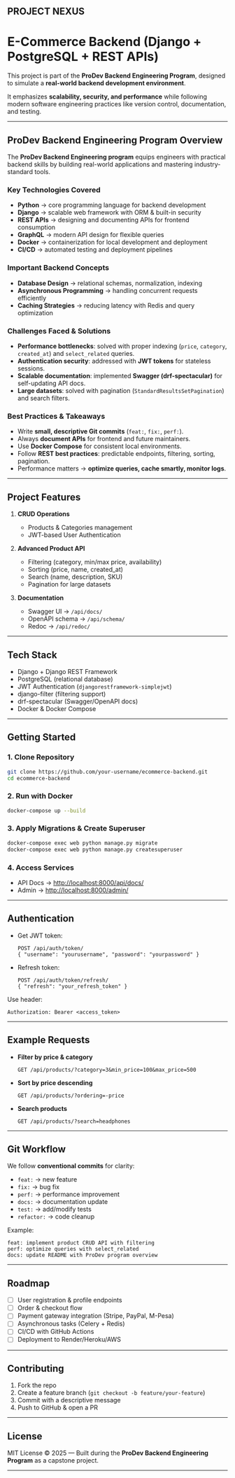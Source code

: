 
## PROJECT NEXUS

# E-Commerce Backend (Django + PostgreSQL + REST APIs)

This project is part of the **ProDev Backend Engineering Program**, designed to simulate a **real-world backend development environment**.

It emphasizes **scalability, security, and performance** while following modern software engineering practices like version control, documentation, and testing.

---

## ProDev Backend Engineering Program Overview

The **ProDev Backend Engineering program** equips engineers with practical backend skills by building real-world applications and mastering industry-standard tools.

### Key Technologies Covered

* **Python** → core programming language for backend development
* **Django** → scalable web framework with ORM & built-in security
* **REST APIs** → designing and documenting APIs for frontend consumption
* **GraphQL** → modern API design for flexible queries
* **Docker** → containerization for local development and deployment
* **CI/CD** → automated testing and deployment pipelines

###  Important Backend Concepts

* **Database Design** → relational schemas, normalization, indexing
* **Asynchronous Programming** → handling concurrent requests efficiently
* **Caching Strategies** → reducing latency with Redis and query optimization

###  Challenges Faced & Solutions

* **Performance bottlenecks**: solved with proper indexing (`price`, `category`, `created_at`) and `select_related` queries.
* **Authentication security**: addressed with **JWT tokens** for stateless sessions.
* **Scalable documentation**: implemented **Swagger (drf-spectacular)** for self-updating API docs.
* **Large datasets**: solved with pagination (`StandardResultsSetPagination`) and search filters.

###  Best Practices & Takeaways

* Write **small, descriptive Git commits** (`feat:`, `fix:`, `perf:`).
* Always **document APIs** for frontend and future maintainers.
* Use **Docker Compose** for consistent local environments.
* Follow **REST best practices**: predictable endpoints, filtering, sorting, pagination.
* Performance matters → **optimize queries, cache smartly, monitor logs**.

---

##  Project Features

1. **CRUD Operations**

   * Products & Categories management
   * JWT-based User Authentication

2. **Advanced Product API**

   * Filtering (category, min/max price, availability)
   * Sorting (price, name, created\_at)
   * Search (name, description, SKU)
   * Pagination for large datasets

3. **Documentation**

   * Swagger UI → `/api/docs/`
   * OpenAPI schema → `/api/schema/`
   * Redoc → `/api/redoc/`

---

## Tech Stack

* Django + Django REST Framework
* PostgreSQL (relational database)
* JWT Authentication (`djangorestframework-simplejwt`)
* django-filter (filtering support)
* drf-spectacular (Swagger/OpenAPI docs)
* Docker & Docker Compose

---

## Getting Started

### 1. Clone Repository

```bash
git clone https://github.com/your-username/ecommerce-backend.git
cd ecommerce-backend
```

### 2. Run with Docker

```bash
docker-compose up --build
```

### 3. Apply Migrations & Create Superuser

```bash
docker-compose exec web python manage.py migrate
docker-compose exec web python manage.py createsuperuser
```

### 4. Access Services

* API Docs → [http://localhost:8000/api/docs/](http://localhost:8000/api/docs/)
* Admin → [http://localhost:8000/admin/](http://localhost:8000/admin/)

---

## Authentication

* Get JWT token:

  ```http
  POST /api/auth/token/
  { "username": "yourusername", "password": "yourpassword" }
  ```

* Refresh token:

  ```http
  POST /api/auth/token/refresh/
  { "refresh": "your_refresh_token" }
  ```

Use header:

```
Authorization: Bearer <access_token>
```

---

## Example Requests

* **Filter by price & category**

  ```
  GET /api/products/?category=3&min_price=100&max_price=500
  ```
* **Sort by price descending**

  ```
  GET /api/products/?ordering=-price
  ```
* **Search products**

  ```
  GET /api/products/?search=headphones
  ```

---

## Git Workflow

We follow **conventional commits** for clarity:

* `feat:` → new feature
* `fix:` → bug fix
* `perf:` → performance improvement
* `docs:` → documentation update
* `test:` → add/modify tests
* `refactor:` → code cleanup

Example:

```
feat: implement product CRUD API with filtering
perf: optimize queries with select_related
docs: update README with ProDev program overview
```

---

## Roadmap

* [ ] User registration & profile endpoints
* [ ] Order & checkout flow
* [ ] Payment gateway integration (Stripe, PayPal, M-Pesa)
* [ ] Asynchronous tasks (Celery + Redis)
* [ ] CI/CD with GitHub Actions
* [ ] Deployment to Render/Heroku/AWS

---

## Contributing

1. Fork the repo
2. Create a feature branch (`git checkout -b feature/your-feature`)
3. Commit with a descriptive message
4. Push to GitHub & open a PR

---

## License

MIT License © 2025 — Built during the **ProDev Backend Engineering Program** as a capstone project.

---
